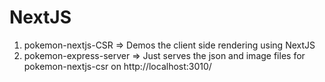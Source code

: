 # NextJS

1. pokemon-nextjs-CSR => Demos the client side rendering using NextJS
2. pokemon-express-server => Just serves the json and image files for pokemon-nextjs-csr on http://localhost:3010/
